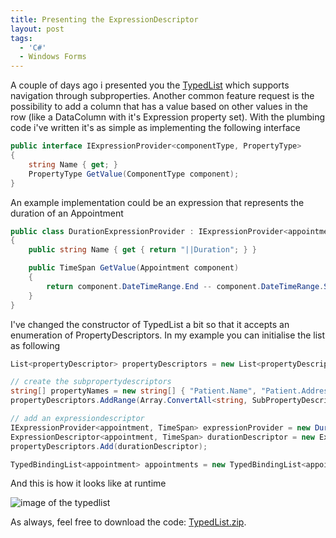 ```yaml
---
title: Presenting the ExpressionDescriptor
layout: post
tags:
  - 'C#'
  - Windows Forms
---
```

A couple of days ago i presented you the [TypedList](http://www.timvw.be/presenting-the-typedlistt/) which supports navigation through subproperties. Another common feature request is the possibility to add a column that has a value based on other values in the row (like a DataColumn with it's Expression property set). With the plumbing code i've written it's as simple as implementing the following interface

```csharp
public interface IExpressionProvider<componentType, PropertyType>
{
	string Name { get; }
	PropertyType GetValue(ComponentType component);
}
```

An example implementation could be an expression that represents the duration of an Appointment

```csharp
public class DurationExpressionProvider : IExpressionProvider<appointment, TimeSpan>
{
	public string Name { get { return "||Duration"; } }

	public TimeSpan GetValue(Appointment component)
	{
		return component.DateTimeRange.End -- component.DateTimeRange.Start;
	}
}
```

I've changed the constructor of TypedList a bit so that it accepts an enumeration of PropertyDescriptors. In my example you can initialise the list as following

```csharp
List<propertyDescriptor> propertyDescriptors = new List<propertyDescriptor>();

// create the subpropertydescriptors
string[] propertyNames = new string[] { "Patient.Name", "Patient.Address.Municipality", "DateTimeRange.Start", "DateTimeRange.End" };
propertyDescriptors.AddRange(Array.ConvertAll<string, SubPropertyDescriptor<appointment>>(propertyNames, delegate(string propertyName) { return new SubPropertyDescriptor<appointment>(propertyName); }));

// add an expressiondescriptor
IExpressionProvider<appointment, TimeSpan> expressionProvider = new DurationExpressionProvider();
ExpressionDescriptor<appointment, TimeSpan> durationDescriptor = new ExpressionDescriptor<appointment, TimeSpan>(expressionProvider);
propertyDescriptors.Add(durationDescriptor);

TypedBindingList<appointment> appointments = new TypedBindingList<appointment>(propertyDescriptors);
```

And this is how it looks like at runtime

![image of the typedlist](http://www.timvw.be/wp-content/images/typedlist-3.gif)

As always, feel free to download the code: [TypedList.zip](http://www.timvw.be/wp-content/code/csharp/TypedList.zip).
